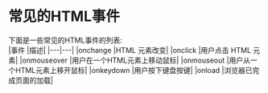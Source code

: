 # 常见的HTML事件
下面是一些常见的HTML事件的列表:  
|事件	|描述|
|---|---|
|onchange	|HTML 元素改变|
|onclick	|用户点击 HTML 元素|
|onmouseover	|用户在一个HTML元素上移动鼠标|
|onmouseout	|用户从一个HTML元素上移开鼠标|
|onkeydown	|用户按下键盘按键|
|onload	|浏览器已完成页面的加载|